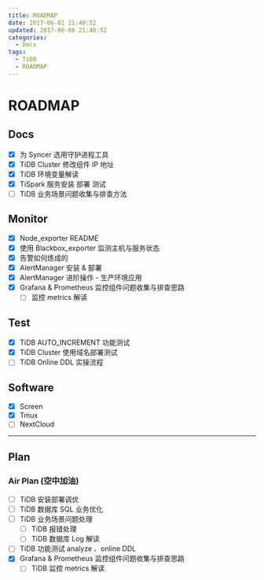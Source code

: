 ```yaml
---
title: ROADMAP
date: 2017-06-01 21:40:52
updated: 2017-06-06 21:40:52
categories:
  - Docs
tags:
  - TiDB
  - ROADMAP
---
```

# ROADMAP

## Docs

* [X] 为 Syncer 选用守护进程工具
* [X] TiDB Cluster 修改组件 IP 地址
* [X] TiDB 环境变量解读
* [X] TiSpark 服务安装 部署 测试
* [ ] TiDB 业务场景问题收集与排查方法

## Monitor

* [X] Node_exporter README
* [X] 使用 Blackbox_exporter 监测主机与服务状态
* [X] 告警如何炼成的
* [X] AlertManager 安装 & 部署
* [X] AlertManager 进阶操作 - 生产环境应用
* [X] Grafana & Prometheus 监控组件问题收集与排查思路
  * [ ] 监控 metrics 解读

## Test

* [X] TiDB AUTO_INCREMENT 功能测试
* [X] TiDB Cluster 使用域名部署测试
* [ ] TiDB Online DDL 实操流程

## Software

* [X] Screen
* [X] Tmux
* [ ] NextCloud

----

## Plan

### Air Plan (空中加油)

* [ ] TiDB 安装部署调优
* [ ] TiDB 数据库 SQL 业务优化
* [ ] TiDB 业务场景问题处理
  * [ ] TiDB 报错处理
  * [ ] TiDB 数据库 Log 解读
* [ ] TiDB 功能测试 analyze 、online DDL
* [X] Grafana & Prometheus 监控组件问题收集与排查思路
  * [ ] TiDB 监控 metrics 解读